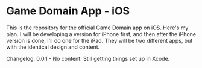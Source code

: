 # Game Domain App - iOS
This is the repository for the official Game Domain app on iOS.
Here's my plan. I will be developing a version for iPhone first, and then after the iPhone version is done, I'll do one for the iPad. They will be two different apps, but with the identical design and content.

Changelog:
0.0.1 - No content. Still getting things set up in Xcode.
